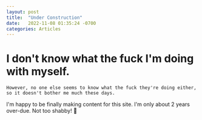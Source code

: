 ```yaml
---
layout: post
title:  "Under Construction"
date:   2022-11-08 01:35:24 -0700
categories: Articles
---
```


# I don't know what the fuck I'm doing with myself.

`However, no one else seems to know what the fuck they're doing either, so it doesn't bother me much these days.`

I'm happy to be finally making content for this site. I'm only about 2 years over-due. Not too shabby! 🙂